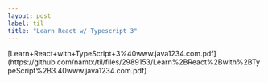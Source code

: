```yaml
---
layout: post
label: til
title: "Learn React w/ Typescript 3"
---
```


<p>
  
</p>
[Learn+React+with+TypeScript+3%40www.java1234.com.pdf](https://github.com/namtx/til/files/2989153/Learn%2BReact%2Bwith%2BTypeScript%2B3.40www.java1234.com.pdf)


